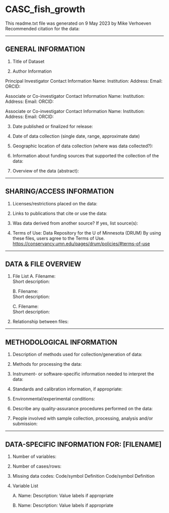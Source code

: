 # CASC_fish_growth
This readme.txt file was generated on 9 May 2023 by Mike Verhoeven
Recommended citation for the data: 
<insert citation>

-------------------
GENERAL INFORMATION
-------------------


1. Title of Dataset 


2. Author Information


  Principal Investigator Contact Information
        Name:
           Institution: 
           Address: 
           Email: 
	   ORCID: 

  Associate or Co-investigator Contact Information
        Name: 
           Institution: 
           Address: 
           Email: 
	   ORCID: 

  Associate or Co-investigator Contact Information
        Name: 
           Institution: 
           Address: 
           Email: 
	   ORCID: 


3. Date published or finalized for release: 

4. Date of data collection (single date, range, approximate date) <suggested format YYYYMMDD>

5. Geographic location of data collection (where was data collected?):  

6. Information about funding sources that supported the collection of the data: 

7. Overview of the data (abstract): 


--------------------------
SHARING/ACCESS INFORMATION
-------------------------- 


1. Licenses/restrictions placed on the data:

2. Links to publications that cite or use the data:

3. Was data derived from another source?
           If yes, list source(s):

4. Terms of Use: Data Repository for the U of Minnesota (DRUM) By using these files, users agree to the Terms of Use. https://conservancy.umn.edu/pages/drum/policies/#terms-of-use




---------------------
DATA & FILE OVERVIEW
---------------------


1. File List
   A. Filename:        
      Short description:        

   B. Filename:        
      Short description:        
        
   C. Filename:        
      Short description:


2. Relationship between files:        



--------------------------
METHODOLOGICAL INFORMATION
--------------------------

1. Description of methods used for collection/generation of data: 

2. Methods for processing the data: <describe how the submitted data were generated from the raw or collected data>


3. Instrument- or software-specific information needed to interpret the data:


4. Standards and calibration information, if appropriate:


5. Environmental/experimental conditions:


6. Describe any quality-assurance procedures performed on the data:


7. People involved with sample collection, processing, analysis and/or submission:






-----------------------------------------
DATA-SPECIFIC INFORMATION FOR: [FILENAME]
-----------------------------------------
<create sections for each dataset included>


1. Number of variables:


2. Number of cases/rows: 




3. Missing data codes:
        Code/symbol        Definition
        Code/symbol        Definition


4. Variable List
                  

    A. Name: <variable name>
       Description: <description of the variable>
                    Value labels if appropriate


    B. Name: <variable name>
       Description: <description of the variable>
                    Value labels if appropriate
